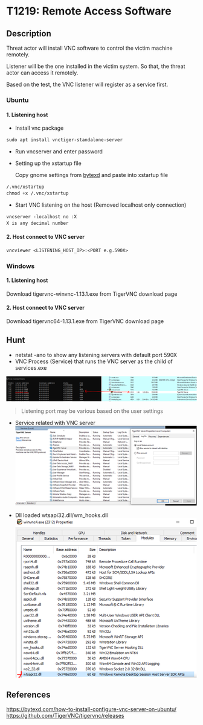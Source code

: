 # T1219: Remote Access Software

## Description

Threat actor will install VNC software to control the victim machine remotely.

Listener will be the one installed in the victim system. So that, the threat actor can access it remotely.

Based on the test, the VNC listener will register as a service first.

### Ubuntu

#### 1. Listening host

- Install vnc package

```txt
sudo apt install vnctiger-standalone-server
```

- Run vncserver and enter password

- Setting up the xstartup file

  Copy gnome settings from [bytexd](https://bytexd.com/how-to-install-configure-vnc-server-on-ubuntu/) and paste into xstartup file

```txt
/.vnc/xstartup
chmod +x /.vnc/xstartup
```

- Start VNC listening on the host (Removed localhost only connection)

```txt
vncserver -localhost no :X
X is any decimal number
```

#### 2. Host connect to VNC server

```txt
vncviewer <LISTENING_HOST_IP>:<PORT e.g.590X>
```

### Windows

#### 1. Listening host

Download tigervnc-winvnc-1.13.1.exe from TigerVNC download page

#### 2. Host connect to VNC server

Download tigervnc64-1.13.1.exe from TigerVNC download page

## Hunt

- netstat -ano to show any listening servers with default port 590X
- VNC Process (Service) that runs the VNC server as the child of services.exe

![Alt text](./Image_T1219/vnc_netstat_proc.PNG)

> Listening port may be various based on the user settings

- Service related with VNC server
![Alt text](vnc_service_settings.PNG)

- Dll loaded wtsapi32.dll/wm_hooks.dll
![Alt text](vnc_dll.PNG)
  
## References

<https://bytexd.com/how-to-install-configure-vnc-server-on-ubuntu/>
<https://github.com/TigerVNC/tigervnc/releases>
